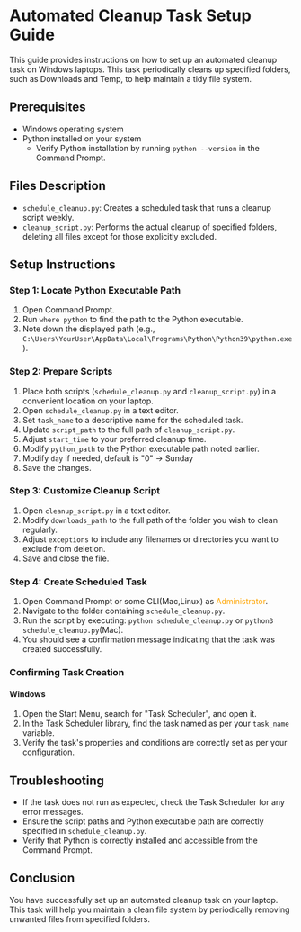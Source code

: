 # Automated Cleanup Task Setup Guide

This guide provides instructions on how to set up an automated cleanup task on Windows laptops. This task periodically cleans up specified folders, such as Downloads and Temp, to help maintain a tidy file system.

## Prerequisites

- Windows operating system
- Python installed on your system
  - Verify Python installation by running `python --version` in the Command Prompt.

## Files Description

- `schedule_cleanup.py`: Creates a scheduled task that runs a cleanup script weekly.
- `cleanup_script.py`: Performs the actual cleanup of specified folders, deleting all files except for those explicitly excluded.

## Setup Instructions

### Step 1: Locate Python Executable Path

1. Open Command Prompt.
2. Run `where python` to find the path to the Python executable.
3. Note down the displayed path (e.g., `C:\Users\YourUser\AppData\Local\Programs\Python\Python39\python.exe`).

### Step 2: Prepare Scripts

1. Place both scripts (`schedule_cleanup.py` and `cleanup_script.py`) in a convenient location on your laptop.
2. Open `schedule_cleanup.py` in a text editor.
3. Set `task_name` to a descriptive name for the scheduled task.
4. Update `script_path` to the full path of `cleanup_script.py`.
5. Adjust `start_time` to your preferred cleanup time.
6. Modify `python_path` to the Python executable path noted earlier.
7. Modify `day` if needed, default is "0" -> Sunday
8. Save the changes.

### Step 3: Customize Cleanup Script

1. Open `cleanup_script.py` in a text editor.
2. Modify `downloads_path` to the full path of the folder you wish to clean regularly.
3. Adjust `exceptions` to include any filenames or directories you want to exclude from deletion.
4. Save and close the file.

### Step 4: Create Scheduled Task

1. Open Command Prompt or some CLI(Mac,Linux) as <span style="color:orange">Administrator</span>.
2. Navigate to the folder containing `schedule_cleanup.py`.
3. Run the script by executing: `python schedule_cleanup.py` or `python3 schedule_cleanup.py`(Mac).
4. You should see a confirmation message indicating that the task was created successfully.

### Confirming Task Creation

#### Windows

1. Open the Start Menu, search for "Task Scheduler", and open it.
2. In the Task Scheduler library, find the task named as per your `task_name` variable.
3. Verify the task's properties and conditions are correctly set as per your configuration.

## Troubleshooting

- If the task does not run as expected, check the Task Scheduler for any error messages.
- Ensure the script paths and Python executable path are correctly specified in `schedule_cleanup.py`.
- Verify that Python is correctly installed and accessible from the Command Prompt.

## Conclusion

You have successfully set up an automated cleanup task on your laptop. This task will help you maintain a clean file system by periodically removing unwanted files from specified folders.
